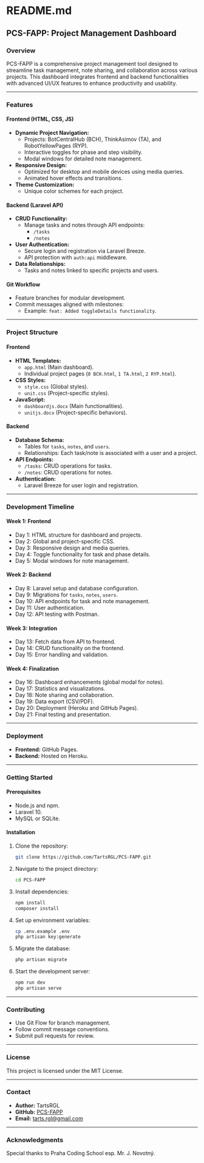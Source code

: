 # README.md

## PCS-FAPP: Project Management Dashboard

### **Overview**
PCS-FAPP is a comprehensive project management tool designed to streamline task management, note sharing,
and collaboration across various projects.
This dashboard integrates frontend and backend functionalities with advanced UI/UX features
to enhance productivity and usability.

---

### **Features**

#### **Frontend (HTML, CSS, JS)**
- **Dynamic Project Navigation:**
  - Projects: BotCentralHub (BCH), ThinkAsimov (TA), and RobotYellowPages (RYP).
  - Interactive toggles for phase and step visibility.
  - Modal windows for detailed note management.
- **Responsive Design:**
  - Optimized for desktop and mobile devices using media queries.
  - Animated hover effects and transitions.
- **Theme Customization:**
  - Unique color schemes for each project.

#### **Backend (Laravel API)**
- **CRUD Functionality:**
  - Manage tasks and notes through API endpoints:
    - `/tasks`
    - `/notes`
- **User Authentication:**
  - Secure login and registration via Laravel Breeze.
  - API protection with `auth:api` middleware.
- **Data Relationships:**
  - Tasks and notes linked to specific projects and users.

#### **Git Workflow**
- Feature branches for modular development.
- Commit messages aligned with milestones:
  - Example: `feat: Added toggleDetails functionality`.

---

### **Project Structure**

#### **Frontend**
- **HTML Templates:**
  - `app.html` (Main dashboard).
  - Individual project pages (`0 BCH.html`, `1 TA.html`, `2 RYP.html`).
- **CSS Styles:**
  - `style.css` (Global styles).
  - `unit.css` (Project-specific styles).
- **JavaScript:**
  - `dashboardjs.docx` (Main functionalities).
  - `unitjs.docx` (Project-specific behaviors).

#### **Backend**
- **Database Schema:**
  - Tables for `tasks`, `notes`, and `users`.
  - Relationships: Each task/note is associated with a user and a project.
- **API Endpoints:**
  - `/tasks`: CRUD operations for tasks.
  - `/notes`: CRUD operations for notes.
- **Authentication:**
  - Laravel Breeze for user login and registration.

---

### **Development Timeline**

#### **Week 1: Frontend**
- Day 1: HTML structure for dashboard and projects.
- Day 2: Global and project-specific CSS.
- Day 3: Responsive design and media queries.
- Day 4: Toggle functionality for task and phase details.
- Day 5: Modal windows for note management.

#### **Week 2: Backend**
- Day 8: Laravel setup and database configuration.
- Day 9: Migrations for `tasks`, `notes`, `users`.
- Day 10: API endpoints for task and note management.
- Day 11: User authentication.
- Day 12: API testing with Postman.

#### **Week 3: Integration**
- Day 13: Fetch data from API to frontend.
- Day 14: CRUD functionality on the frontend.
- Day 15: Error handling and validation.

#### **Week 4: Finalization**
- Day 16: Dashboard enhancements (global modal for notes).
- Day 17: Statistics and visualizations.
- Day 18: Note sharing and collaboration.
- Day 19: Data export (CSV/PDF).
- Day 20: Deployment (Heroku and GitHub Pages).
- Day 21: Final testing and presentation.

---

### **Deployment**
- **Frontend:** GitHub Pages.
- **Backend:** Hosted on Heroku.

---

### **Getting Started**

#### **Prerequisites**
- Node.js and npm.
- Laravel 10.
- MySQL or SQLite.

#### **Installation**
1. Clone the repository:
   ```bash
   git clone https://github.com/TartsRGL/PCS-FAPP.git
   ```
2. Navigate to the project directory:
   ```bash
   cd PCS-FAPP
   ```
3. Install dependencies:
   ```bash
   npm install
   composer install
   ```
4. Set up environment variables:
   ```bash
   cp .env.example .env
   php artisan key:generate
   ```
5. Migrate the database:
   ```bash
   php artisan migrate
   ```
6. Start the development server:
   ```bash
   npm run dev
   php artisan serve
   ```

---

### **Contributing**
- Use Git Flow for branch management.
- Follow commit message conventions.
- Submit pull requests for review.

---

### **License**
This project is licensed under the MIT License.

---

### **Contact**
- **Author:** TartsRGL
- **GitHub:** [PCS-FAPP](https://github.com/TartsRGL/PCS-FAPP)
- **Email:** [tarts.rgl@gmail.com](mailto:tarts.rgl@gmail.com)

---

### **Acknowledgments**
Special thanks to Praha Coding School esp. Mr. J. Novotný.
